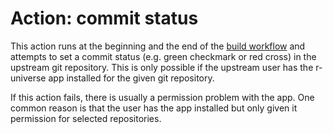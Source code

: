# Action: commit status

This action runs at the beginning and the end of the [build workflow](https://github.com/r-universe-org/workflows/blob/master/build.yml) and attempts to set a commit status (e.g. green checkmark or red cross) in the upstream git repository. This is only possible if the upstream user has the r-universe app installed for the given git repository.

If this action fails, there is usually a permission problem with the app. One common reason is that the user has the app installed but only given it permission for selected repositories.
